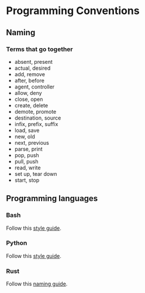 # Programming Conventions

## Naming

### Terms that go together

- absent, present
- actual, desired
- add, remove
- after, before
- agent, controller
- allow, deny
- close, open
- create, delete
- demote, promote
- destination, source
- infix, prefix, suffix
- load, save
- new, old
- next, previous
- parse, print
- pop, push
- pull, push
- read, write
- set up, tear down
- start, stop

## Programming languages

### Bash

Follow this [style guide](https://google.github.io/styleguide/shellguide.html).

### Python

Follow this [style guide](https://peps.python.org/pep-0008/).

### Rust

Follow this
[naming guide](https://rust-lang.github.io/api-guidelines/naming.html).
